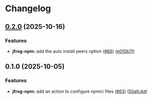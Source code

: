 # Changelog

## [0.2.0](https://github.com/LedgerHQ/actions-security/compare/actions/jfrog-npm-0.1.0...actions/jfrog-npm-0.2.0) (2025-10-16)


### Features

* **jfrog-npm:** add the auto install peers option ([#66](https://github.com/LedgerHQ/actions-security/issues/66)) ([e010b7f](https://github.com/LedgerHQ/actions-security/commit/e010b7fe00b66298c2cf63b189366b483fe681da))

## 0.1.0 (2025-10-05)


### Features

* **jfrog-npm:** add an action to configure npmrc files ([#63](https://github.com/LedgerHQ/actions-security/issues/63)) ([50afc4d](https://github.com/LedgerHQ/actions-security/commit/50afc4ddcf7e62b65bbb2c3fc4b727240e7ded5e))
